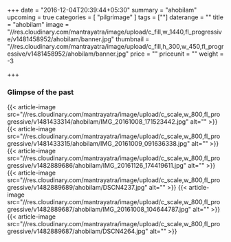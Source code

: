 +++
date = "2016-12-04T20:39:44+05:30"
summary = "ahobilam"
upcoming = true
categories = [ "pilgrimage" ]
tags = [""]
daterange = ""
title = "ahobilam"
image = "//res.cloudinary.com/mantrayatra/image/upload/c_fill,w_1440,fl_progressive/v1481458952/ahobilam/banner.jpg"
thumbnail = "//res.cloudinary.com/mantrayatra/image/upload/c_fill,h_300,w_450,fl_progressive/v1481458952/ahobilam/banner.jpg"
price = ""
priceunit = ""
weight = -3

+++

### Glimpse of the past
{{< article-image src="//res.cloudinary.com/mantrayatra/image/upload/c_scale,w_800,fl_progressive/v1481433314/ahobilam/IMG_20161008_171523442.jpg" alt="" >}}
{{< article-image src="//res.cloudinary.com/mantrayatra/image/upload/c_scale,w_800,fl_progressive/v1481433315/ahobilam/IMG_20161009_091636338.jpg" alt="" >}}
{{< article-image src="//res.cloudinary.com/mantrayatra/image/upload/c_scale,w_800,fl_progressive/v1482889686/ahobilam/IMG_20161126_174419611.jpg" alt="" >}}
{{< article-image src="//res.cloudinary.com/mantrayatra/image/upload/c_scale,w_800,fl_progressive/v1482889689/ahobilam/DSCN4237.jpg" alt="" >}}
{{< article-image src="//res.cloudinary.com/mantrayatra/image/upload/c_scale,w_800,fl_progressive/v1482889687/ahobilam/IMG_20161008_104644787.jpg" alt="" >}}
{{< article-image src="//res.cloudinary.com/mantrayatra/image/upload/c_scale,w_800,fl_progressive/v1482889687/ahobilam/DSCN4264.jpg" alt="" >}}
